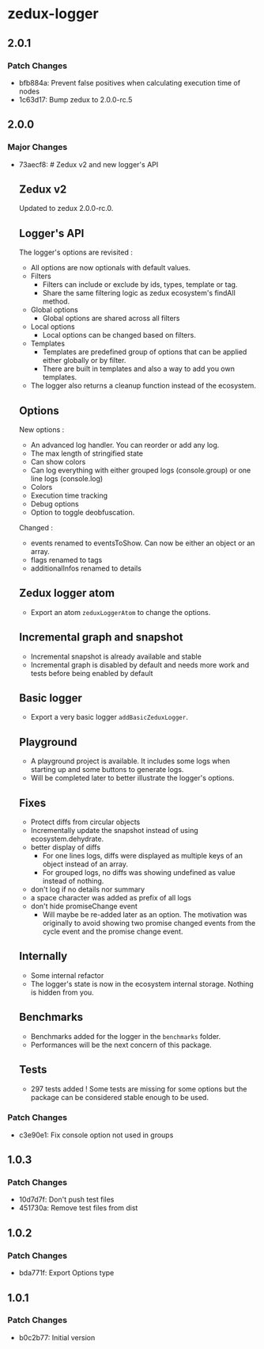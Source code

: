 # zedux-logger

## 2.0.1

### Patch Changes

- bfb884a: Prevent false positives when calculating execution time of nodes
- 1c63d17: Bump zedux to 2.0.0-rc.5

## 2.0.0

### Major Changes

- 73aecf8: # Zedux v2 and new logger's API

  ## Zedux v2

  Updated to zedux 2.0.0-rc.0.

  ## Logger's API

  The logger's options are revisited :

  - All options are now optionals with default values.
  - Filters
    - Filters can include or exclude by ids, types, template or tag.
    - Share the same filtering logic as zedux ecosystem's findAll method.
  - Global options
    - Global options are shared across all filters
  - Local options
    - Local options can be changed based on filters.
  - Templates
    - Templates are predefined group of options that can be applied either globally or by filter.
    - There are built in templates and also a way to add you own templates.
  - The logger also returns a cleanup function instead of the ecosystem.

  ## Options

  New options :

  - An advanced log handler. You can reorder or add any log.
  - The max length of stringified state
  - Can show colors
  - Can log everything with either grouped logs (console.group) or one line logs (console.log)
  - Colors
  - Execution time tracking
  - Debug options
  - Option to toggle deobfuscation.

  Changed :

  - events renamed to eventsToShow. Can now be either an object or an array.
  - flags renamed to tags
  - additionalInfos renamed to details

  ## Zedux logger atom

  - Export an atom `zeduxLoggerAtom` to change the options.

  ## Incremental graph and snapshot

  - Incremental snapshot is already available and stable
  - Incremental graph is disabled by default and needs more work and tests before being enabled by default

  ## Basic logger

  - Export a very basic logger `addBasicZeduxLogger`.

  ## Playground

  - A playground project is available. It includes some logs when starting up and some buttons to generate logs.
  - Will be completed later to better illustrate the logger's options.

  ## Fixes

  - Protect diffs from circular objects
  - Incrementally update the snapshot instead of using ecosystem.dehydrate.
  - better display of diffs
    - For one lines logs, diffs were displayed as multiple keys of an object instead of an array.
    - For grouped logs, no diffs was showing undefined as value instead of nothing.
  - don't log if no details nor summary
  - a space character was added as prefix of all logs
  - don't hide promiseChange event
    - Will maybe be re-added later as an option. The motivation was originally to avoid showing two promise changed events from the cycle event and the promise change event.

  ## Internally

  - Some internal refactor
  - The logger's state is now in the ecosystem internal storage. Nothing is hidden from you.

  ## Benchmarks

  - Benchmarks added for the logger in the `benchmarks` folder.
  - Performances will be the next concern of this package.

  ## Tests

  - 297 tests added ! Some tests are missing for some options but the package can be considered stable enough to be used.

### Patch Changes

- c3e90e1: Fix console option not used in groups

## 1.0.3

### Patch Changes

- 10d7d7f: Don't push test files
- 451730a: Remove test files from dist

## 1.0.2

### Patch Changes

- bda771f: Export Options type

## 1.0.1

### Patch Changes

- b0c2b77: Initial version
